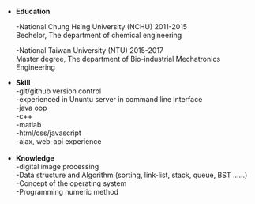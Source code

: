 <ul>
 <li><b>Education</b></li>

-National Chung Hsing University (NCHU) 2011-2015<br>
 Bechelor, The department of chemical engineering<br>
 
 -National Taiwan University (NTU) 2015-2017<br>
 Master degree, The department of Bio-industrial Mechatronics Engineering<br>

 <li><b>Skill</b></li>
 -git/github version control<br>
 -experienced in Ununtu server in command line interface<br>
 -java oop<br>
 -c++<br>
 -matlab<br>
 -html/css/javascript<br>
 -ajax, web-api experience<br><br>
 
<li><b>Knowledge</b></li>
 -digital image processing<br>
 -Data structure and Algorithm (sorting, link-list, stack, queue, BST ......)<br>
 -Concept of the operating system<br>
 -Programming numeric method<br>
</ul>
